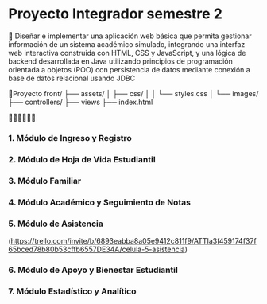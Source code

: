 # Proyecto Integrador semestre 2

🚀 Diseñar e implementar una aplicación web básica que permita gestionar información de un sistema académico simulado, integrando una interfaz web interactiva construida con HTML, CSS y JavaScript, y una lógica de backend desarrollada en Java utilizando principios de programación orientada a objetos (POO) con persistencia de datos mediante conexión a base de datos relacional usando JDBC

🚧Proyecto front/
├── assets/
│   ├── css/
│   │   └── styles.css
│   └── images/
├── controllers/
├── views
├── index.html

👩🏼‍💻👨🏼‍💻 
### 1. Módulo de Ingreso y Registro
### 2. Módulo de Hoja de Vida Estudiantil
### 3. Módulo Familiar
### 4. Módulo Académico y Seguimiento de Notas
### 5. Módulo de Asistencia
(https://trello.com/invite/b/6893eabba8a05e9412c811f9/ATTIa3f459174f37f65bced78b80b53cffb6557DE34A/celula-5-asistencia)
### 6. Módulo de Apoyo y Bienestar Estudiantil
### 7. Módulo Estadístico y Analítico
